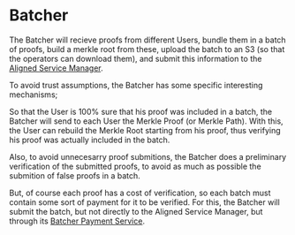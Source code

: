 # Batcher

The Batcher will recieve proofs from different Users, bundle them in a batch of proofs, build a merkle root from these, upload the batch to an S3 (so that the operators can download them), and submit this information to the [Aligned Service Manager](./3_service_manager_contract.md).

To avoid trust assumptions, the Batcher has some specific interesting mechanisms;

So that the User is 100% sure that his proof was included in a batch, the Batcher will send to each User the Merkle Proof (or Merkle Path). With this, the User can rebuild the Merkle Root starting from his proof, thus verifying his proof was actually included in the batch.

Also, to avoid unnecesarry proof submitions, the Batcher does a preliminary verification of the submitted proofs, to avoid as much as possible the submition of false proofs in a batch.

But, of course each proof has a cost of verification, so each batch must contain some sort of payment for it to be verified. For this, the Batcher will submit the batch, but not directly to the Aligned Service Manager, but through its [Batcher Payment Service](./2_payment_service_contract.md).

